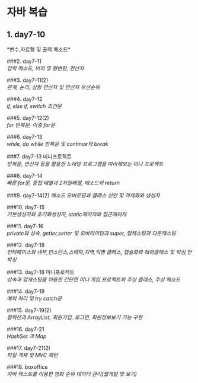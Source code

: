 # 자바 복습  
  
<h2>1. day7-10</h2>    
*변수,자료형 및 출력 메소드*  
  
###2. day7-11   
*입력 메소드, 버퍼 및 형변환, 연산자*  
  
###3. day7-11(2)   
*관계, 논리, 삼항 연산자 및 연산자 우선순위*  
  
###4. day7-12  
*if, else if, switch 조건문*  
  
###5. day7-12(2)  
*for 반복문, 이중 for문*  
  
###6. day7-13  
*while, do while 반복문 및 continue와 break*  
  
###7. day7-13 미니프로젝트  
*반복문, 연산자 등을 활용한 노래방 프로그램을 따라해보는 미니 프로젝트*  
  
###8. day7-14  
*빠른 for문, 중첩 배열과 2차원배열, 메소드와 return*  
  
###9. day7-14(2)
*메소드 오버로딩과 클래스 선언 및 객체화와 생성자*  
  
###10. day7-15  
*기본생성자와 초기화생성자, static제어자와 접근제어자*  
  
###11. day7-16  
*private와 상속, getter,setter 및 오버라이딩과 super, 업캐스팅과 다운캐스팅*  
  
###12. day7-18  
*인터페이스와 내부,인스턴스,스태틱,지역,익명 클래스, 캡슐화와 래퍼클래스 및 박싱,언박싱*  
  
###13. day7-18 미니프로젝트  
*상속과 업캐스팅을 이용한 간단한 미니 게임 프로젝트와 추상 클래스, 추상 메소드*  
  
###14. day7-19  
*예외 처리 및 try catch문*  
  
###15. day7-19(2)  
*컬렉션과 ArrayList, 회원가입, 로그인, 회원정보보기 기능 구현*  
  
###16. day7-21  
*HashSet 과 Map*  
  
###17. day7-21(2)  
*파일 객체 및 MVC 패턴*  
  
###18. boxoffice  
*자바 텍스트를 이용한 영화 순위 데이터 관리(웹개발 맛 보기)*  
  
  


